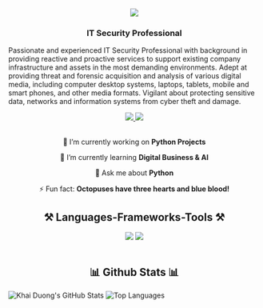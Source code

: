 <h1 align="center">
    <img src="https://readme-typing-svg.herokuapp.com/?font=Righteous&size=35&center=true&vCenter=true&width=500&height=70&duration=4000&lines=Hi+There!+👋;+I'm+Darreus+Wheeler!;" />
</h1>
<h3 align="center">IT Security Professional </h3>

Passionate and experienced IT Security Professional with background in providing reactive and proactive services to support existing company infrastructure and assets in the most demanding environments. Adept at providing threat and forensic acquisition and analysis of various digital media, including computer desktop systems, laptops, tablets, mobile and smart phones, and other media formats. Vigilant about protecting sensitive data, networks and information systems from cyber theft and damage.

<div align="center"> 
  <a href="darreuswheeler@yahoo.com" target="_blank">
    <img src="https://img.shields.io/badge/Gmail-D14836?style=for-the-badge&logo=gmail&logoColor=white" target="_blank" />
  </a> 
  <a href="#" target="_blank">
    <img src="https://img.shields.io/badge/LinkedIn-0077B5?style=for-the-badge&logo=linkedin&logoColor=white" target="_blank" />
  </a>
</div>

<br> 

<div align="center">
 
 🔭 I’m currently working on **Python Projects**
 
 🌱 I’m currently learning **Digital Business & AI**

💬 Ask me about **Python**

⚡ Fun fact: **Octopuses have three hearts and blue blood!**

 </div>

<h2 align="center">⚒️ Languages-Frameworks-Tools ⚒️</h2>
<div align="center">
    <img src="https://skillicons.dev/icons?i=html,css,vscode,github" />
    <img src="https://skillicons.dev/icons?i=python,mysql,javascript," /><br>
</div>

<br/>

<h2 align="center">📊 Github Stats 📊</h2>

![Khai Duong's GitHub Stats](https://github-readme-stats.vercel.app/api?username=darwindeveloper901&show_icons=true&theme=radical)
![Top Languages](https://github-readme-stats.vercel.app/api/top-langs/?username=darwindeveloper901&show_icons=true&theme=radical)
